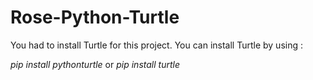 # Rose-Python-Turtle

You had to install Turtle for this project. You can install Turtle by using :

*pip install pythonturtle*
  or
*pip install turtle*
